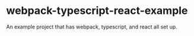 # webpack-typescript-react-example
An example project that has webpack, typescript, and react all set up.
